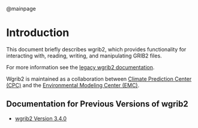 @mainpage

# Introduction

This document briefly describes wgrib2, which provides functionality
for interacting with, reading, writing, and manipulating GRIB2 files.

For more information see the [legacy wgrib2
documentation](https://www.cpc.ncep.noaa.gov/products/wesley/wgrib2/).

Wgrib2 is maintained as a collaboration between [Climate Prediction
Center (CPC)](https://www.cpc.ncep.noaa.gov/) and the [Environmental
Modeling Center (EMC)](https://www.emc.ncep.noaa.gov/emc.php).

## Documentation for Previous Versions of wgrib2

* [wgrib2 Version 3.4.0](ver-3.4.0/index.html)


